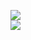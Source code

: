 [![](https://img.shields.io/badge/Made%20With-Github%20Spray-lightgrey.svg?style=for-the-badge&logo=github)](https://github.com/Annihil/github-spray#12900)  
[![](https://i.imgur.com/2DrTn0Z.gif)](https://github.com/Annihil/github-spray)